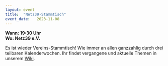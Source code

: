 ```yaml
---
layout: event
title:  "Netz39-Stammtisch"
event_date:   2023-11-08
---
```


**Wann: 19:30 Uhr**\
**Wo: Netz39 e.V.**

Es ist wieder Vereins-Stammtisch! Wie immer an allen ganzzahlig durch drei teilbaren Kalenderwochen. Ihr findet vergangene und aktuelle Themen in unserem [Wiki](https://wiki.netz39.de/stammtisch:stammtisch).
